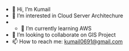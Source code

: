 - 👋 Hi, I’m Kumail
- 👀 I’m interested in Cloud Server Architechure
- - 🌱 I’m currently learning AWS
- 💞️ I’m looking to collaborate on GIS Project
- 📫 How to reach me: kumail0691@gmail.com
